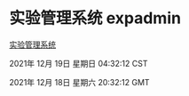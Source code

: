 # 实验管理系统 expadmin
[实验管理系统](http://59.174.25.102:56808/expadmin-782313d2-e1b1-4ea7-932e-3a55e6a1a4d0/)

2021年 12月 19日 星期日 04:32:12 CST

2021年 12月 18日 星期六 20:32:12 GMT
